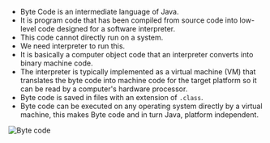 - Byte Code is an intermediate language of Java.
- It is program code that has been compiled from source code into low-level code designed for a software interpreter. 
- This code cannot directly run on a system.
- We need interpreter to run this.
- It is basically a computer object code that an interpreter converts into binary machine code.
- The interpreter is typically implemented as a virtual machine (VM) that translates the byte code into machine code for the target platform so it can be read by a computer's hardware processor.
- Byte code is saved in files with an extension of `.class`.
- Byte code can be executed on any operating system directly by a virtual machine, this makes Byte code and in turn Java, platform independent.

<div>
  <img src="byte-code.png" alt="Byte code" />
</div>
